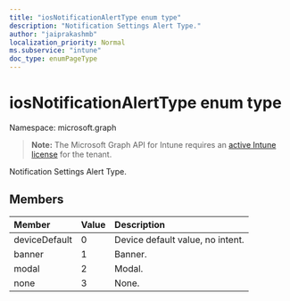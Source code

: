 ```yaml
---
title: "iosNotificationAlertType enum type"
description: "Notification Settings Alert Type."
author: "jaiprakashmb"
localization_priority: Normal
ms.subservice: "intune"
doc_type: enumPageType
---
```


# iosNotificationAlertType enum type

Namespace: microsoft.graph

> **Note:** The Microsoft Graph API for Intune requires an [active Intune license](https://go.microsoft.com/fwlink/?linkid=839381) for the tenant.

Notification Settings Alert Type.

## Members
|Member|Value|Description|
|:---|:---|:---|
|deviceDefault|0|Device default value, no intent.|
|banner|1|Banner.|
|modal|2|Modal.|
|none|3|None.|
